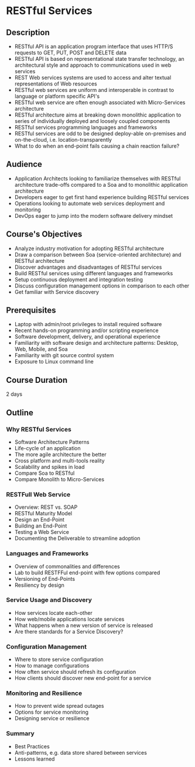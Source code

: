 # RESTful Services #

## Description ##

* RESTful API is an application program interface that uses HTTP/S requests to GET, PUT, POST and DELETE data
* RESTful API is based on representational state transfer technology, an architectural style and approach to communications used in web services
* REST Web services systems are used to access and alter textual representations of Web resources
* RESTful web services are uniform and interoperable in contrast to language or platform specific API's
* RESTful web service are often enough associated with Micro-Services architecture
* RESTful architecture aims at breaking down monolithic application to series of individually deployed and loosely coupled components
* RESTful services programming languages and frameworks
* RESTful services are odd to be designed deploy-able on-premises and on-the-cloud, i.e. location-transparently
* What to do when an end-point fails causing a chain reaction failure?

## Audience ##
* Application Architects looking to familiarize themselves with RESTful architecture trade-offs compared to a Soa and to monolithic application architecture
* Developers eager to get first hand experience building RESTful services 
* Operations looking to automate web services deployment and monitoring
* DevOps eager to jump into the modern software delivery mindset

## Course's Objectives ##
* Analyze industry motivation for adopting RESTful architecture
* Draw a comparison between Soa (service-oriented architecture) and RESTful architecture
* Discover advantages and disadvantages of RESTful services
* Build RESTful services using different languages and frameworks
* Setup continuous deployment and integration testing
* Discuss configuration management options in comparison to each other
* Get familiar with Service discovery

## Prerequisites ##
* Laptop with admin/root privileges to install required software
* Recent hands-on programming and/or scripting experience
* Software development, delivery, and operational experience 
* Familiarity with software design and architecture patterns: Desktop, Web, Mobile, and Soa
* Familiarity with git source control system
* Exposure to Linux command line

## Course Duration
2 days

## Outline ##

### Why RESTful Services ###
* Software Architecture Patterns
* Life-cycle of an application
* The more agile architecture the better
* Cross platform and multi-tools reality
* Scalability and spikes in load
* Compare Soa to RESTful
* Compare Monolith to Micro-Services

### RESTFull Web Service ###
* Overview: REST vs. SOAP
* RESTful Maturity Model
* Design an End-Point
* Building an End-Point
* Testing a Web Service
* Documenting the Deliverable to streamline adoption

### Languages and Frameworks
* Overview of commonalities and differences
* Lab to build RESTFFul end-point with few options compared
* Versioning of End-Points
* Resiliency by design

### Service Usage and Discovery
* How services locate each-other
* How web/mobile applications locate services
* What happens when a new version of service is released
* Are there standards for a Service Discovery?

### Configuration Management
* Where to store service configuration
* How to manage configurations
* How often service should refresh its configuration
* How clients should discover new end-point for a service

### Monitoring and Resilience
* How to prevent wide spread outages
* Options for service monitoring
* Designing service or resilience

### Summary ###
* Best Practices
* Anti-patterns, e.g. data store shared between services
* Lessons learned